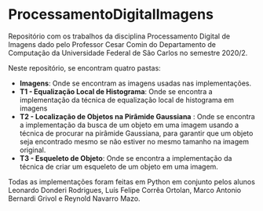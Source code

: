 # ProcessamentoDigitalImagens

Repositório com os trabalhos da disciplina Processamento Digital de Imagens dado pelo Professor Cesar Comin do Departamento de Computação da Universidade Federal de São Carlos no semestre 2020/2.

Neste repositório, se encontram quatro pastas:

* __Imagens__: Onde se encontram as imagens usadas nas implementações.
* __T1 - Equalização Local de Histograma__: Onde se encontra a implementação da técnica de equalização local de histograma em imagens  
* __T2 - Localização de Objetos na Pirâmide Gaussiana__ : Onde se encontra a implementação da busca de um objeto em uma imagem usando a técnica de procurar na pirâmide Gaussiana, para garantir que um objeto seja encontrado mesmo se não estiver no mesmo tamanho na imagem original.
* __T3 - Esqueleto de Objeto__: Onde se encontra a implementação da técnica de criar um esqueleto de um objeto em uma imagem.

Todas as implementações foram feitas em Python em conjunto pelos alunos Leonardo Donderi Rodrigues, Luís Felipe Corrêa Ortolan, Marco Antonio Bernardi Grivol e Reynold Navarro Mazo.

